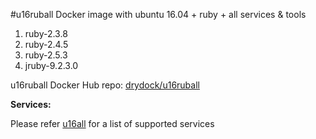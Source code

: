 #u16ruball
Docker image with ubuntu 16.04 + ruby + all services &amp; tools


 1. ruby-2.3.8
 2. ruby-2.4.5
 3. ruby-2.5.3
 4. jruby-9.2.3.0

u16ruball Docker Hub repo: [drydock/u16ruball](https://hub.docker.com/r/drydock/u16ruball/)
  
**Services:**

Please refer [u16all](https://github.com/dry-dock/u16all) for a list of supported services


